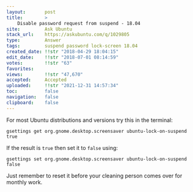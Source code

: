 ```yaml
---
layout:       post
title:        >
    Disable password request from suspend - 18.04
site:         Ask Ubuntu
stack_url:    https://askubuntu.com/q/1029805
type:         Answer
tags:         suspend password lock-screen 18.04
created_date: !!str "2018-04-29 18:04:15"
edit_date:    !!str "2018-07-01 08:14:59"
votes:        !!str "63"
favorites:    
views:        !!str "47,670"
accepted:     Accepted
uploaded:     !!str "2021-12-31 14:57:34"
toc:          false
navigation:   false
clipboard:    false
---
```


For most Ubuntu distributions and versions try this in the terminal:

``` 
gsettings get org.gnome.desktop.screensaver ubuntu-lock-on-suspend
true

```

If the result is `true` then set it to `false` using:

``` 
gsettings set org.gnome.desktop.screensaver ubuntu-lock-on-suspend false

```

Just remember to reset it before your cleaning person comes over for monthly work.
